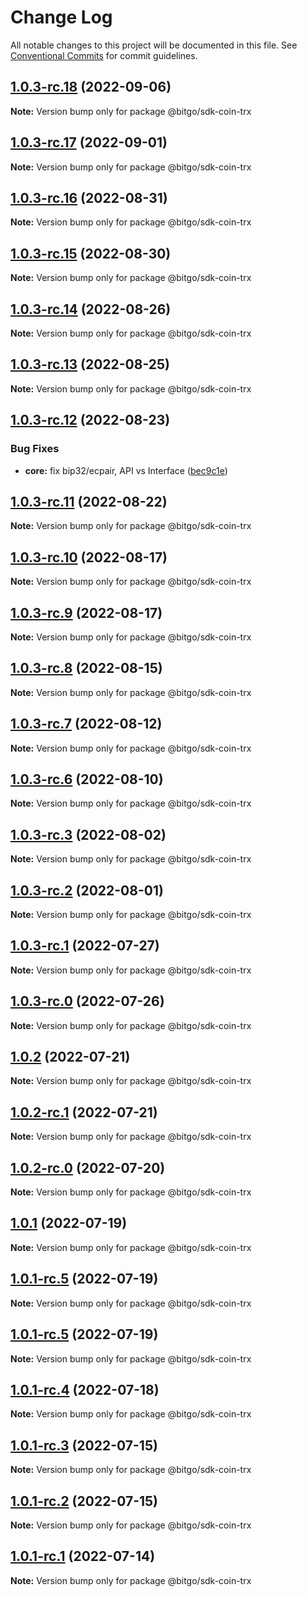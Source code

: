 # Change Log

All notable changes to this project will be documented in this file.
See [Conventional Commits](https://conventionalcommits.org) for commit guidelines.

## [1.0.3-rc.18](https://github.com/BitGo/BitGoJS/compare/@bitgo/sdk-coin-trx@1.0.3-rc.17...@bitgo/sdk-coin-trx@1.0.3-rc.18) (2022-09-06)

**Note:** Version bump only for package @bitgo/sdk-coin-trx





## [1.0.3-rc.17](https://github.com/BitGo/BitGoJS/compare/@bitgo/sdk-coin-trx@1.0.3-rc.16...@bitgo/sdk-coin-trx@1.0.3-rc.17) (2022-09-01)

**Note:** Version bump only for package @bitgo/sdk-coin-trx





## [1.0.3-rc.16](https://github.com/BitGo/BitGoJS/compare/@bitgo/sdk-coin-trx@1.0.3-rc.15...@bitgo/sdk-coin-trx@1.0.3-rc.16) (2022-08-31)

**Note:** Version bump only for package @bitgo/sdk-coin-trx





## [1.0.3-rc.15](https://github.com/BitGo/BitGoJS/compare/@bitgo/sdk-coin-trx@1.0.3-rc.14...@bitgo/sdk-coin-trx@1.0.3-rc.15) (2022-08-30)

**Note:** Version bump only for package @bitgo/sdk-coin-trx





## [1.0.3-rc.14](https://github.com/BitGo/BitGoJS/compare/@bitgo/sdk-coin-trx@1.0.3-rc.13...@bitgo/sdk-coin-trx@1.0.3-rc.14) (2022-08-26)

**Note:** Version bump only for package @bitgo/sdk-coin-trx





## [1.0.3-rc.13](https://github.com/BitGo/BitGoJS/compare/@bitgo/sdk-coin-trx@1.0.3-rc.12...@bitgo/sdk-coin-trx@1.0.3-rc.13) (2022-08-25)

**Note:** Version bump only for package @bitgo/sdk-coin-trx





## [1.0.3-rc.12](https://github.com/BitGo/BitGoJS/compare/@bitgo/sdk-coin-trx@1.0.3-rc.11...@bitgo/sdk-coin-trx@1.0.3-rc.12) (2022-08-23)


### Bug Fixes

* **core:** fix bip32/ecpair, API vs Interface ([bec9c1e](https://github.com/BitGo/BitGoJS/commit/bec9c1e6ff0c23108dc27e171abdd3e4d2cfdfb1))





## [1.0.3-rc.11](https://github.com/BitGo/BitGoJS/compare/@bitgo/sdk-coin-trx@1.0.3-rc.10...@bitgo/sdk-coin-trx@1.0.3-rc.11) (2022-08-22)

**Note:** Version bump only for package @bitgo/sdk-coin-trx





## [1.0.3-rc.10](https://github.com/BitGo/BitGoJS/compare/@bitgo/sdk-coin-trx@1.0.3-rc.9...@bitgo/sdk-coin-trx@1.0.3-rc.10) (2022-08-17)

**Note:** Version bump only for package @bitgo/sdk-coin-trx





## [1.0.3-rc.9](https://github.com/BitGo/BitGoJS/compare/@bitgo/sdk-coin-trx@1.0.3-rc.8...@bitgo/sdk-coin-trx@1.0.3-rc.9) (2022-08-17)

**Note:** Version bump only for package @bitgo/sdk-coin-trx





## [1.0.3-rc.8](https://github.com/BitGo/BitGoJS/compare/@bitgo/sdk-coin-trx@1.0.3-rc.7...@bitgo/sdk-coin-trx@1.0.3-rc.8) (2022-08-15)

**Note:** Version bump only for package @bitgo/sdk-coin-trx





## [1.0.3-rc.7](https://github.com/BitGo/BitGoJS/compare/@bitgo/sdk-coin-trx@1.0.3-rc.6...@bitgo/sdk-coin-trx@1.0.3-rc.7) (2022-08-12)

**Note:** Version bump only for package @bitgo/sdk-coin-trx





## [1.0.3-rc.6](https://github.com/BitGo/BitGoJS/compare/@bitgo/sdk-coin-trx@1.0.3-rc.5...@bitgo/sdk-coin-trx@1.0.3-rc.6) (2022-08-10)

**Note:** Version bump only for package @bitgo/sdk-coin-trx





## [1.0.3-rc.3](https://github.com/BitGo/BitGoJS/compare/@bitgo/sdk-coin-trx@1.0.3-rc.2...@bitgo/sdk-coin-trx@1.0.3-rc.3) (2022-08-02)

**Note:** Version bump only for package @bitgo/sdk-coin-trx





## [1.0.3-rc.2](https://github.com/BitGo/BitGoJS/compare/@bitgo/sdk-coin-trx@1.0.3-rc.1...@bitgo/sdk-coin-trx@1.0.3-rc.2) (2022-08-01)

**Note:** Version bump only for package @bitgo/sdk-coin-trx





## [1.0.3-rc.1](https://github.com/BitGo/BitGoJS/compare/@bitgo/sdk-coin-trx@1.0.3-rc.0...@bitgo/sdk-coin-trx@1.0.3-rc.1) (2022-07-27)

**Note:** Version bump only for package @bitgo/sdk-coin-trx





## [1.0.3-rc.0](https://github.com/BitGo/BitGoJS/compare/@bitgo/sdk-coin-trx@1.0.2...@bitgo/sdk-coin-trx@1.0.3-rc.0) (2022-07-26)

**Note:** Version bump only for package @bitgo/sdk-coin-trx





## [1.0.2](https://github.com/BitGo/BitGoJS/compare/@bitgo/sdk-coin-trx@1.0.2-rc.1...@bitgo/sdk-coin-trx@1.0.2) (2022-07-21)

**Note:** Version bump only for package @bitgo/sdk-coin-trx





## [1.0.2-rc.1](https://github.com/BitGo/BitGoJS/compare/@bitgo/sdk-coin-trx@1.0.2-rc.0...@bitgo/sdk-coin-trx@1.0.2-rc.1) (2022-07-21)

**Note:** Version bump only for package @bitgo/sdk-coin-trx





## [1.0.2-rc.0](https://github.com/BitGo/BitGoJS/compare/@bitgo/sdk-coin-trx@1.0.1...@bitgo/sdk-coin-trx@1.0.2-rc.0) (2022-07-20)

**Note:** Version bump only for package @bitgo/sdk-coin-trx





## [1.0.1](https://github.com/BitGo/BitGoJS/compare/@bitgo/sdk-coin-trx@1.0.1-rc.5...@bitgo/sdk-coin-trx@1.0.1) (2022-07-19)

**Note:** Version bump only for package @bitgo/sdk-coin-trx





## [1.0.1-rc.5](https://github.com/BitGo/BitGoJS/compare/@bitgo/sdk-coin-trx@1.0.1-rc.3...@bitgo/sdk-coin-trx@1.0.1-rc.5) (2022-07-19)

**Note:** Version bump only for package @bitgo/sdk-coin-trx

## [1.0.1-rc.5](https://github.com/BitGo/BitGoJS/compare/@bitgo/sdk-coin-trx@1.0.1-rc.3...@bitgo/sdk-coin-trx@1.0.1-rc.5) (2022-07-19)

**Note:** Version bump only for package @bitgo/sdk-coin-trx

## [1.0.1-rc.4](https://github.com/BitGo/BitGoJS/compare/@bitgo/sdk-coin-trx@1.0.1-rc.3...@bitgo/sdk-coin-trx@1.0.1-rc.4) (2022-07-18)

**Note:** Version bump only for package @bitgo/sdk-coin-trx

## [1.0.1-rc.3](https://github.com/BitGo/BitGoJS/compare/@bitgo/sdk-coin-trx@1.0.1-rc.2...@bitgo/sdk-coin-trx@1.0.1-rc.3) (2022-07-15)

**Note:** Version bump only for package @bitgo/sdk-coin-trx

## [1.0.1-rc.2](https://github.com/BitGo/BitGoJS/compare/@bitgo/sdk-coin-trx@1.0.1-rc.0...@bitgo/sdk-coin-trx@1.0.1-rc.2) (2022-07-15)

**Note:** Version bump only for package @bitgo/sdk-coin-trx

## [1.0.1-rc.1](https://github.com/BitGo/BitGoJS/compare/@bitgo/sdk-coin-trx@1.0.1-rc.0...@bitgo/sdk-coin-trx@1.0.1-rc.1) (2022-07-14)

**Note:** Version bump only for package @bitgo/sdk-coin-trx
